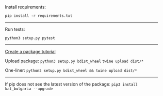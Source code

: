  Install requirements:

 ```pip install -r requirements.txt``` 
___

 Run tests:

 ```python3 setup.py pytest```
___

[Create a package tutorial](https://medium.com/analytics-vidhya/how-to-create-a-python-library-7d5aea80cc3f)

Upload package:
```python3 setup.py bdist_wheel```
```twine upload dist/*```

One-liner:
```python3 setup.py bdist_wheel && twine upload dist/*```
___

If pip does not see the latest version of the package:
```pip3 install kat_bulgaria --upgrade```